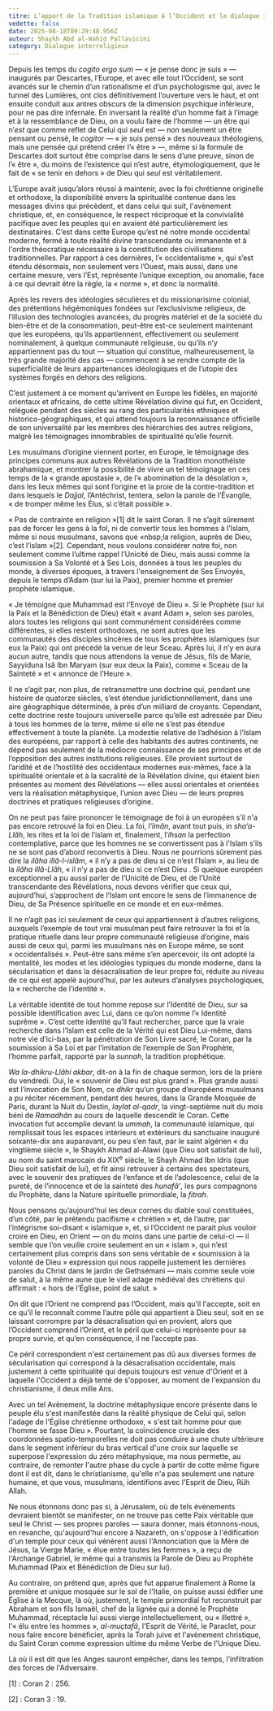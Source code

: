 ```yaml
---
titre: L’apport de la Tradition islamique à l’Occident et le dialogue interreligieux
vedette: false
date: 2025-08-18T09:29:48.956Z
auteur: Shaykh Abd al-Wahid Pallavicini
category: Dialogue interreligieux
---
```

Depuis les temps du *cogito ergo sum* *—*&nbsp;«&nbsp;je pense donc je suis&nbsp;»&nbsp;*—* inaugurés par Descartes, l’Europe, et avec elle tout l’Occident, se sont avancés sur le chemin d’un rationalisme et d’un psychologisme qui, avec le tunnel des Lumières, ont clos définitivement l’ouverture vers le haut, et ont ensuite conduit aux antres obscurs de la dimension psychique inférieure, pour ne pas dire infernale. En inversant la réalité d’un homme fait à l’image et à la ressemblance de Dieu, on a voulu faire de l’homme *—*&nbsp;un &ecirc;tre qui n’*est* que comme reflet de Celui qui *seul* est&nbsp;*—* non seulement un &ecirc;tre pensant ou pensé, le *cogitor* *—*&nbsp;«&nbsp;je suis pensé&nbsp;» des nouveaux théologiens, mais une pensée qui prétend créer l’«&nbsp;&ecirc;tre&nbsp;»&nbsp;*—*, m&ecirc;me si la formule de Descartes doit surtout &ecirc;tre comprise dans le sens d’une preuve, sinon de l’«&nbsp;&ecirc;tre&nbsp;», du moins de l’existence qui n’est autre, étymologiquement, que le fait de «&nbsp;se tenir en dehors&nbsp;» de Dieu qui *seul* est véritablement.

L’Europe avait jusqu’alors réussi à maintenir, avec la foi chrétienne originelle et orthodoxe, la disponibilité envers la spiritualité contenue dans les messages divins qui précèdent, et dans celui qui suit, l'avènement christique, et, en conséquence, le respect réciproque et la convivialité pacifique avec les peuples qui en avaient été particulièrement les destinataires. C’est dans cette Europe qu’est né notre monde occidental moderne, fermé à toute réalité divine transcendante ou immanente et à l'ordre théocratique
nécessaire à la constitution des civilisations traditionnelles. Par rapport à ces dernières, l’«&nbsp;occidentalisme&nbsp;», qui s’est étendu désormais, non seulement vers l’Ouest, mais aussi, dans une certaine mesure, vers l’Est, représente l’unique exception, ou anomalie, face à ce qui devrait être la règle, la «&nbsp;norme&nbsp;», et donc la normalité.

Après les revers des idéologies séculières et du missionarisime colonial, des prétentions hégémoniques fondées sur l’exclusivisme religieux, de l’illusion des technologies avancées, du progrès matériel et de la société du bien-être et de la consommation, peut-&ecirc;tre est-ce seulement maintenant que les européens, qu’ils appartiennent, effectivement ou seulement nominalement, à quelque communauté religieuse, ou qu’ils n’y appartiennent pas du tout *—*&nbsp;situation qui constitue, malheureusement, la très grande majorité des cas&nbsp;*—* commencent à se rendre compte de la superficialité de leurs appartenances idéologiques et de l’utopie des systèmes forgés en dehors des religions.

C’est justement à ce moment qu’arrivent en Europe les fidèles, en majorité orientaux et africains, de cette ultime Révélation divine qui fut, en Occident, reléguée pendant des siècles au rang des particularités ethniques et historico-géographiques, et qui attend toujours Ia reconnaissance officielle de son universalité par les membres des hiérarchies des autres religions, malgré Ies témoignages innombrables de spiritualité qu’elle fournit.

Les musulmans d’origine viennent porter, en Europe, le témoignage des principes communs aux autres Révélations de la Tradition monothéiste abrahamique, et montrer la possibilité de vivre un tel témoignage en ces temps de la «&nbsp;grande apostasie&nbsp;», de l’«&nbsp;abomination de la désolation&nbsp;», dans les lieux mêmes qui sont l’origine et la proie de la contre-tradition et dans lesquels le *Dajjal*, l’Antéchrist, tentera, selon la parole de l’Évangile, «&nbsp;de tromper même les Élus, si c’était possible&nbsp;».

«&nbsp;Pas de contrainte en religion&nbsp;»\[1] dit le saint Coran. Il ne s’agit sûrement pas de forcer les gens à la fol, ni de convertir tous les hommes à l’Islam, m&ecirc;me si nous musulmans, savons que «nbsp;la religion, auprès de Dieu, c’est l’islam&nbsp;»\[2]. Cependant, nous voulons considérer notre foi, non seulement comme l’ultime rappel l’Unicité de Dieu, mais aussi comme la soumission à Sa Volonté et à Ses Lois, données à tous les peuples du monde, à diverses époques, à travers l'enseignement de Ses Envoyés, depuis le temps d’Adam (sur lui la Paix), premier homme et premier prophète islamique.

«&nbsp;Je témoigne que Muhammad est l’Envoyé de Dieu&nbsp;». Si le Prophète (sur lui la Paix et la Bénédiction de Dieu) était «&nbsp;avant Adam&nbsp;», selon ses paroles, alors toutes les religions qui sont communément considérées comme différentes, si elles restent orthodoxes, ne sont autres que les communautés des disciples sincères de tous les prophètes islamiques (sur eux la Paix) qui ont précédé la venue de leur Sceau. Après lui, il n’y en aura aucun autre, tandis que nous attendons la venue de Jésus, fils de Marie, Sayyiduna Is&acirc; Ibn Maryam (sur eux deux la Paix), comme «&nbsp;Sceau de la Sainteté&nbsp;» et «&nbsp;annonce de l’Heure&nbsp;».

Il ne s’agit par, non plus, de retransmettre une doctrine qui, pendant une histoire de quatorze siècles, s’est étendue juridictionnellement, dans une aire géographique déterminée, à près d’un milliard de croyants. Cependant, cette doctrine reste toujours universelle parce qu’elle est adressée par Dieu à tous les
hommes de la terre, même si elle ne s’est pas étendue effectivement à toute la planète. La modestie relative de l’adhésion à l’Islam des européens, par rapport à celle des habitants des autres continents, ne dépend pas seulement de la médiocre connaissance de ses principes et de l’opposition des autres institutions
religieuses. Elle provient surtout de l’aridité et de l’hostilité des occidentaux modernes eux-mêmes, face à la spiritualité orientale et à la sacralité de la Révélation divine, qui étaient bien présentes au moment des Révélations *—*&nbsp;elles aussi orientales et orientées vers la réalisation métaphysique, l’union avec Dieu&nbsp;*—* de leurs propres doctrines et pratiques religieuses d’origine.

On ne peut pas faire prononcer le témoignage de foi à un européen s’il n'a pas encore retrouvé la foi en Dieu. La foi, l’*&icirc;m&acirc;n*, avant tout puis, i*n sha’a-Ll&acirc;h*, les rites et la loi de l’islam et, finalement, l’*ihsan* la perfection contemplative, parce que les hommes ne se convertissent pas à l'Islam s’ils ne se sont pas d’abord reconvertis à Dieu. Nous ne pourrions sûrement pas dire la *il&acirc;ha ill&acirc;-l-isl&acirc;m*, «&nbsp;il n’y a pas de dieu si ce n’est l’Islam&nbsp;», au lieu de la *il&acirc;ha ill&acirc;-Ll&acirc;h*, «&nbsp;il n’y a pas de dieu si ce n’est Dieu&nbsp;. Si quelque européen exceptionnel a pu aussi parler de l’Unicité de Dieu, et de l’Unité transcendante des Révélations, nous devons vérifier que ceux qui, aujourd’hui, s’approchent de l’Islam ont encore le sens de l’immanence de Dieu, de Sa Présence spirituelle en ce monde et en eux-mêmes.

Il ne n’agit pas ici seulement de ceux qui appartiennent à d’autres religions, auxquels l’exemple de tout vrai musulman peut faire retrouver la foi et la pratique rituelle dans leur propre communauté religieuse d’origine, mais aussi de ceux qui, parmi les musulmans nés en Europe même, se sont «&nbsp;occidentalisés&nbsp;». Peut-être sans même s’en apercevoir, ils ont adopté la mentalité, les modes et les idéologies typiques du monde moderne, dans la sécularisation et dans la désacralisation de leur propre foi, réduite au niveau de ce qui est appelé aujourd’hui, par les auteurs d’analyses psychologiques, la «&nbsp;recherche de l’identité&nbsp;».

La véritable identité de tout homme repose sur l’Identité de Dieu, sur sa possible identification avec Lui, dans ce qu’on nomme l’«&nbsp;Identité suprême&nbsp;». C’est cette identité qu’il faut rechercher, parce que la vraie recherche dans l’Islam est celle de la Vérité qui est Dieu Lui-même, dans notre vie d’ici-bas, par la pénétration de Son Livre sacré, le Coran, par la soumission à Sa Loi et par l’imitation de l’exemple de Son Prophète, l’homme parfait, rapporté par la *sunnah*, la tradition prophétique.

*Wa la-dhikru-Ll&acirc;hi akbar*, dit-on à la fin de chaque sermon, lors de la prière du vendredi. Oui, le «&nbsp;souvenir de Dieu est plus grand&nbsp;». Plus grande aussi est l’invocation de Son Nom, ce *dhikr* qu’un groupe d’européens musulmans a pu réciter récemment, pendant des heures, dans la Grande Mosquée de Paris, durant la Nuit du Destin, *laylat al-qadr*, la vingt-septième nuit du mois béni de *Ramadh&acirc;n* au cours de laquelle descendit le Coran. Cette invocation fut accomplie devant la *ummah*, la communauté islamique, qui remplissait tous les espaces intérieurs et extérieurs du sanctuaire inauguré soixante-dix ans auparavant, ou peu s’en faut, par le saint algérien «&nbsp;du vingtième siècle&nbsp;», le Shaykh Ahmad al-Alawi (que Dieu soit satisfait de lui), au nom du saint marocain du XIX<sup>e</sup> siècle, le Shayh Ahmad Ibn Idris (que Dieu soit satisfait de lui), et fit ainsi retrouver à certains des spectateurs, avec le souvenir des pratiques de l’enfance et de l’adolescence, celui de la pureté, de l’innocence et de la sainteté des *hunaf&acirc;’*, les purs compagnons du Prophète, dans la Nature spirituelle primordiale, la *fitrah*.

Nous pensons qu’aujourd'hui les deux cornes du diable soul constituées, d’un côté, par le prétendu pacifisme «&nbsp;chrétien&nbsp;» et, de l’autre, par l’intégrisme soi-disant «&nbsp;islamique&nbsp;», et, si l’Occident ne parait plus vouloir croire en Dieu, en Orient *—*&nbsp;on du moins dans une partie de celui-ci&nbsp;*—* il semble que l’on veuille croire seulement en un «&nbsp;islam&nbsp;», qui n’est certainement plus compris dans son sens véritable de «&nbsp;soumission à la volonté de Dieu&nbsp;» expression qui nous rappelle justement les dernières paroles du Christ dans le jardin de Gethsémani&nbsp;*—* mais comme seule voie de salut, à la même aune que le vieil adage médiéval des chrétiens qui affirmait&nbsp;: «&nbsp;hors de l’Église, point de salut.&nbsp;»

On dit que l’Orient ne comprend pas l’Occident, mais qu’il l'accepte, soit en ce qu’il le reconnaît comme l’autre pôle qui appartient à Dieu seul, soit en se laissant corrompre par la désacralisation qui en provient, alors que l’Occident comprend l’Orient, et le péril que celui-ci représente pour sa propre survie, et qu’en conséquence, il ne l’accepte pas.

Ce péril correspondent n'est certainement pas d&ucirc; aux diverses formes de sécularisation qui correspond à la désacralisation occidentale, mais justement à cette spiritualité qui depuis toujours est venue d'Orient et à laquelle l'Occident a déjà tenté de s'opposer, au moment de l'expansion du christianisme, il deux mille Ans.

Avec un tel Avènement, la doctrine métaphysique encore présente dans le peuple élu s'est manifestée dans la réalité physique de Celui qui, selon l'adage de l'Église chrétienne orthodoxe, «&nbsp;s'est tait homme pour que l'homme se fasse Dieu&nbsp;». Pourtant, la coïncidence cruciale des coordonnées spatio-temporelles ne doit pas conduire à une chute ultérieure dans le segment inférieur du bras vertical d'une croix sur laquelle se superpose l'expression du zéro métaphysique, ma nous permette, au contraire, de remonter I'autre phase du cycle à partir de cotte même figure dont il est dit, dans le christianisme, qu'elle n'a pas seulement une nature humaine, et que vous, musulmans, identifions avec l'Esprit de Dieu, Rüh Allah.

Ne nous étonnons donc pas si, à Jérusalem, où de tels événements devraient bientôt se manifester, on ne trouve pas cette Paix véritable que seul le Christ —&nbsp;ses propres paroles&nbsp;— saura donner, mais étonnons-nous, en revanche, qu'aujourd'hui encore à Nazareth, on s'oppose à l'édification d'un temple pour ceux qui vénèrent aussi l'Annonciation que la Mère de Jésus, la Vierge Marie, «&nbsp;élue entre toutes les femmes&nbsp;», a reçu de l'Archange Gabriel, le même qui a transmis la Parole de Dieu au Prophète Muhammad (Paix et Bénédiction de Dieu sur lui).

Au contraire, on prétend que, après que fut apparue finalement à Rome la première et unique mosquée sur le sol de l'Italie, on puisse aussi édifier une Église à la Mecque, là où, justement, le temple primordial fut reconstruit par Abraham et son fils Ismaël, chef de la lignée qui a donné le Prophète Muhammad, réceptacle lui aussi vierge intellectuellement, ou «&nbsp;illettré&nbsp;», l'«&nbsp;élu entre les hommes&nbsp;», *al-muçtaf&acirc;*, l'Esprit de Vérité, le Paraclet, pour nous faire encore bénéficier, après la Torah juive et l'avènement christique, du Saint Coran comme expression ultime du m&ecirc;me Verbe de l'Unique Dieu.

Là où il est dit que les Anges sauront empêcher, dans les temps, l’infiltration des forces de l'Adversaire.

\[1] :  Coran 2&nbsp;: 256.

\[2] : Coran 3&nbsp;: 19.